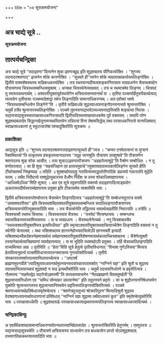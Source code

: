 +++
title = "०४ सूत्रक्रमयोजना"

+++


## अत्र चाद्ये सूत्रे ..

**सूत्रक्रमयोजना**

## **तात्पर्यचन्द्रिका**

अत्र चाद्ये सूत्रे ‘‘तदाद्रवणा’’दित्यनेन शुचा द्रवणाच्छूद्र इति शूद्रशब्दस्य यौगिकत्वोक्तिः । ‘‘शुगस्य तदनादरश्रवणात्’’ इत्यनेन शोके कारणोक्तिः । ‘‘सूच्यते ही’’त्यनेन शोके व्यग्रताख्यकार्यरूपलिङ्गोक्तिः । द्वितीये वाक्यशेषस्थस्य रूढिबाधकस्योक्तिः । तत्र रथस्यान्यदीयत्वशङ्कानिरासाय भावप्रधानेन चैत्ररथशब्देन पौत्रायणस्य चित्ररथसम्बन्धित्वमुक्तम् । अन्यथा चित्ररथेनेत्यवक्ष्यत् । तत्र च रथमात्रमेव लिङ्गम् । चित्रपदं तु स्वरूपकथनार्थम् । अश्वतरीयुक्तापूर्वरथयोगेन क्षत्रियत्वसम्भावनार्थं वा । तृतीया पञ्चम्योर्हेतुरूपैकार्थत्वाद् व्यत्ययेन तृतीयायाः पञ्चम्यादेशाद्वा रथेन लिङ्गादिति सामानाधिकरण्यम् । अत एवोक्तं भाष्ये ‘‘चित्ररथसम्बन्धित्वेन लिङ्गेने’’ति । तृतीये रूढिबाधके शूद्रस्याध्ययनाङ्गोपनयनाभावे श्रुत्यन्तरोक्तिः । चतुर्थे तत्रैव श्रुत्यन्तरस्थलिङ्गोक्तिः । पञ्चमे तूपनयनाद्यभावेऽप्यध्ययनाद्यस्त्विति शङ्काया निरासः । यद्यप्यत्राद्यसूत्रस्थपरपक्षसाधकनिरासादपि द्वितीयादिस्थस्वपक्षसाधकमेव पूर्वं वक्तव्यम् । तथापि परेण शूद्रशब्दबलादेव सिद्धान्तहेतूनामन्यथयितत्वेन तन्निरासं विना तेषामसिद्धेस् तथा परसाधकनिरासे यत्नाधिक्यात् स्वपक्षसाधकानां तु स्फुटत्वात्तेषां पश्चादुक्तिरिति सूत्रक्रमः ॥

### **प्रकाशिका**

आद्यसूत्र इति ॥ ‘‘शुगस्य तदनादरश्रवणात्तदाद्रवणात्सूच्यते ही’’त्यत्र । ‘‘कम्वर एनमेतत्सन्तं स युग्वानं रैक्वमिवात्थे’’ति तत्कृतस्य हंसकृतस्यानादरस्य ‘‘तदुह जानश्रुतिः पौत्रायण उपशुश्रावे’’ति पौत्रायणेन श्रवणादस्य शुक् शोक आसीत् । तया शुचाऽऽद्रवणात्पौत्रायणः ‘‘अहहारेत्वाशूद्रे’’ति रैक्वेण सम्बोधितः । न तु वर्णावरत्वात् । सा हि शुक् ‘‘सहसंजिहान एव क्षत्तारमुवाचे’’त्युक्तव्यग्रतारूपकार्यलिङ्गेन सूच्यते हीति टीकोक्तमर्थं निष्कृष्याह ॥ तदिति ॥ शुक्शब्दोपपदाद्द्रु गतावित्यस्माद्धातोरौणादिके डप्रत्यये गकारलोपे शुद्रेति रूपम् । तथैव निर्देष्टव्ये यश्शूद्रेत्युकारस्य दैर्ध्येण निर्देशः स तस्य शोकाधिक्यज्ञापनाय । ‘‘आधिक्येऽधिक’’मिति सूत्रात् । अत एव सूत्रे तद्द्रवणादिति वक्तव्ये तदाद्रवणादित्याङ्प्रयोग ऊकाररूपदीर्घस्वरार्थज्ञापनाय प्रयुक्त इति टीकायामेव व्यक्तमिति भावः ।

द्वितीये क्षत्रियत्वावगतेश्चोत्तरत्र चैत्ररथेन लिङ्गादित्यत्र ‘‘अहहारेत्वाशूद्रे’’ति सम्बोधनादुत्तरत्र वाक्ये ‘‘अयमश्वतरीरथ’’ इति चित्ररथशब्दिताश्वतरीयुक्तरथसम्बन्धित्व रूपाल्लिङ्गात्पौत्रायणस्य क्षत्रियत्वावगतेरित्युक्तत्वादिति भावः । तत्र चैत्ररथेनेति तद्धितस्य भावार्थत्वप्रतीतिं निवारयति ॥ तत्रेति ॥ चित्रश्चासौ रथश्च चित्ररथः । चित्ररथस्यायं चैत्ररथः । ‘‘तस्येद’’मित्यण्प्रत्ययः । सम्बन्धश्च स्वाभाविकस्स्वस्वामिभावरूपः । स च भावप्रधानः । चैत्ररथत्वेनेत्यर्थः । ननु चित्रशब्दस्यैव ‘‘रथस्त्वश्वतरीयुक्तश्चित्र इत्यभिधीयत’’ इति स्मृत्याऽश्वतरीयुक्तरथवाचित्वाच्चैत्रेण लिङ्गादिति वक्तव्यं न तु रथेनेति चेत्सत्यम् । यथा भक्तिशब्दस्य ज्ञानस्नेहोभयवाचित्वेऽपि ज्ञानभक्ती इत्यादौ भक्तिशब्दस्यैकदेशस्नेहमात्रार्थत्वं तथेहाप्यश्वतरीयुक्तविशेषणमात्रार्थकत्वाच्चित्रशब्दस्य । चैत्रेणेत्युक्तौ तस्यानेकार्थत्वाच्छिष्याणां व्यामोहस्स्यात् । स मा भूदिति रथशब्दोऽपि प्रयुक्तः । तर्हि चैत्ररथाल्लिङ्गादिति वाच्यमित्यत आह ॥ तृतीयेति ॥ ‘‘हेता’’विति सूत्रे हेतुत्वे तृतीयाविधानात् ‘‘विभाषा गुणेऽस्त्रिया’’मित्यत्र हेतावित्यनुवर्त्य पञ्चमीविधानात्परतन्त्रमात्रस्य गुणत्वोक्तेरित्यर्थः । तृतीये संस्कारपरामर्शात्तदभावाभिलापाच्चेत्यत्र । ‘‘अष्टवर्षं ब्राह्मणमुपनयीते’’त्यादिश्रुतावध्ययनार्थमुपनयनरूपसंस्कारपरामर्शात् ‘‘नाग्निर्न यज्ञ’’ इति श्रुतौ च शूद्रस्य तदभावाभिलापाच्चायं शूद्रशब्दो न रूढ इत्यर्थोक्तेरिति भावः । चतुर्थे तदभावनिर्धारणे च प्रवृत्तेरित्यत्र । गौतमस्य ‘‘नाहमेतद्वेद यद्गोत्रोऽहमस्मी’’ति सत्यकामवचनेन ‘‘नैतदब्राह्मणो विवक्तुमर्हती’’ति शूद्रत्वाभावनिर्धारण एव ‘‘समिधं सोम्याहर उपत्वानेष्य’’ इति तदुपनयने प्रवृत्तेः । सा च शूद्रोपनयननिषेधाभावेन युक्तेति श्रुत्यन्तरगतस्य शूद्रत्वाभावनिश्चयेन प्रवृत्तिरूपलिङ्गस्योक्तिरित्यर्थः । पञ्चमे श्रवणाध्ययनार्थप्रतिषेधात्स्मृतेश्चेत्यत्र । ‘‘श्रवणेत्रपुजतुभ्यां श्रोत्रपरिपूरण’’मित्यादिश्रुतौ शूद्रस्य वेदश्रवणाध्ययनार्थावधारणानां प्रतिषेधात् ‘‘नाग्निर्न यज्ञः शूद्रस्य तथैवाध्ययनं कुत’’ इति स्मृतेश्चेत्युक्तेरिति भावः ॥ परपक्षसाधकेति ॥ शूद्रशब्दरूढेः परपक्षसाधकत्वाद्रथवत्त्वरूपलिङ्गस्य स्वपक्षसाधकत्वादित्यर्थः ।

### **चन्द्रिकाबिन्दुः**

अ एवार्थिकशाब्दसामानाधिकरण्ययोरन्यतरस्याभिप्रेतत्वादेव । श्रुत्यन्तरोक्तिरिति हेतुगर्भम् । एवमुत्तरत्र ॥ यद्यप्यत्राद्यसूत्रस्थेति ॥ पौत्रायणे क्षत्रियत्वस्य साध्यत्वेन तत्र बाधकत्वेन प्राप्तो योऽपशूद्रशब्दस् तस्यागतिककथनपरत्वादिति भावः ॥

